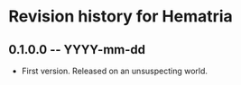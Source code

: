# Revision history for Hematria

## 0.1.0.0 -- YYYY-mm-dd

* First version. Released on an unsuspecting world.
